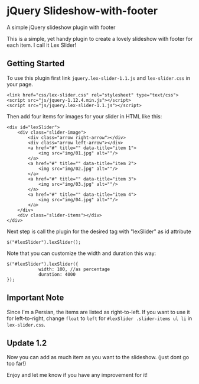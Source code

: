 # jQuery Slideshow-with-footer 
A simple jQuery slideshow plugin with footer

This is a simple, yet handy plugin to create a lovely slideshow with footer for each item.
I call it Lex Slider!

## Getting Started
To use this plugin first link `jquery.lex-slider-1.1.js` and `lex-slider.css` in your page.

```
<link href="css/lex-slider.css" rel="stylesheet" type="text/css">
<script src="js/jquery-1.12.4.min.js"></script>
<script src="js/jquery.lex-slider-1.1.js"></script>
```

Then add four items for images for your slider in HTML like this:

```
<div id="lexSlider">
	<div class="slider-image">
		<div class="arrow right-arrow"></div>
		<div class="arrow left-arrow"></div>
		<a href="#" title="" data-title="item 1">
			<img src="img/01.jpg" alt=""/>
		</a>			
		<a href="#" title="" data-title="item 2">
			<img src="img/02.jpg" alt=""/>
		</a>			
		<a href="#" title="" data-title="item 3">
			<img src="img/03.jpg" alt=""/>
		</a>			
		<a href="#" title="" data-title="item 4">
			<img src="img/04.jpg" alt=""/>
		</a>
	</div>
	<div class="slider-items"></div>
</div>
```

Next step is call the plugin for the desired tag with "lexSlider" as id attribute
```
$("#lexSlider").lexSlider();
```

Note that you can customize the width and duration this way:
```
$("#lexSlider").lexSlider({
			width: 100, //as percentage
			duration: 4000
});
```
## Important Note

Since I'm a Persian, the items are listed as right-to-left.
If you want to use it for left-to-right, change `float` to `left` for `#lexSlider .slider-items ul li` in `lex-slider.css`.

## Update 1.2

Now you can add as much item as you want to the slideshow. (just dont go too far!)

Enjoy and let me know if you have any improvement for it!

